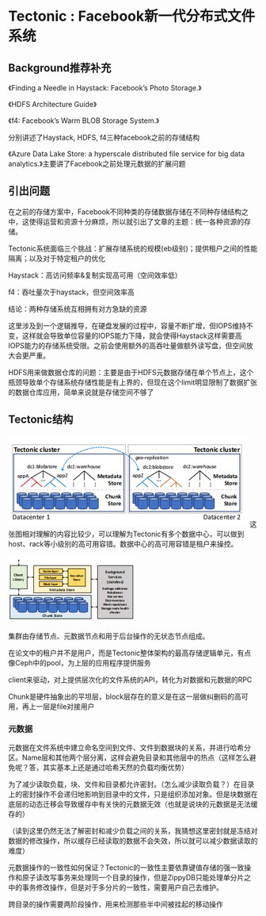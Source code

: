 # Tectonic : Facebook新一代分布式文件系统

## Background推荐补充

《Finding a Needle in Haystack: Facebook’s Photo Storage.》 

《HDFS Architecture Guide》

《f4: Facebook’s Warm BLOB Storage System.》

分别讲述了Haystack, HDFS, f4三种facebook之前的存储结构

《Azure
Data Lake Store: a hyperscale distributed file service
for big data analytics.》主要讲了Facebook之前处理元数据的扩展问题
## 引出问题

在之前的存储方案中，Facebook不同种类的存储数据存储在不同种存储结构之中，这使得运营和资源十分麻烦，所以就引出了文章的主题：统一各种资源的存储。

Tectonic系统面临三个挑战：扩展存储系统的规模(eb级别)；提供租户之间的性能隔离；以及对于特定租户的优化

Haystack：高访问频率&复制实现高可用（空间效率低）

f4：吞吐量次于haystack，但空间效率高

结论：两种存储系统互相拥有对方急缺的资源

这里涉及到一个逻辑推导，在硬盘发展的过程中，容量不断扩增，但IOPS维持不变，这样就会导致单位容量的IOPS能力下降，就会使得Haystack这样需要高IOPS能力的存储系统受限。之前会使用额外的高吞吐量做额外读写盘，但空间放大会更严重。

HDFS用来做数据仓库的问题：主要是由于HDFS元数据存储在单个节点上，这个瓶颈导致单个存储系统存储性能是有上界的，但现在这个limit明显限制了数据扩张的数据仓库应用，简单来说就是存储空间不够了

## Tectonic结构

![Tectonic顶层架构](Tectonic_top_arc.png "")
这张图相对理解的内容比较少，可以理解为Tectonic有多个数据中心，可以做到host、rack等小级别的高可用容错。数据中心的高可用容错是租户来操控。

![Tectonic单个集群架构](tectonic_cluster_arc.png)

集群由存储节点、元数据节点和用于后台操作的无状态节点组成。

在论文中的租户并不是用户，而是Tectonic整体架构的最高存储逻辑单元，有点像Ceph中的pool，为上层的应用程序提供服务

client来驱动，对上提供层次化的文件系统的API，转化为对数据和元数据的RPC

Chunk是硬件抽象出的平坦层，block层存在的意义是在这一层做纠删码的高可用，再上一层是file对接用户

### 元数据
元数据在文件系统中建立命名空间到文件、文件到数据块的关系，并进行哈希分区。Name层和其他两个层分离，这样会避免目录和其他层中的热点（这样怎么避免呢？答，其实基本上还是通过哈希天然的负载均衡优势）

为了减少读取负载，块、文件和目录都允许密封。（怎么减少读取负载？）在目录上的密封操作不会递归地影响到目录中的文件，只是组织添加对象。但是块数据在底层的动态迁移会导致缓存中有关快的元数据无效（也就是说块的元数据是无法缓存的）

（读到这里仍然无法了解密封和减少负载之间的关系，我猜想这里密封就是冻结对数据的修改操作，所以缓存已经读取的数据不会失效，所以就可以减少数据读取的难度）

元数据操作的一致性如何保证？Tectonic的一致性主要依靠键值存储的强一致操作和原子读改写事务来处理同一个目录的操作，但是ZippyDB只能处理单分片之中的事务修改操作，但是对于多分片的一致性，需要用户自己去维护。

跨目录的操作需要两阶段操作，用来检测那些半中间被挂起的移动操作









